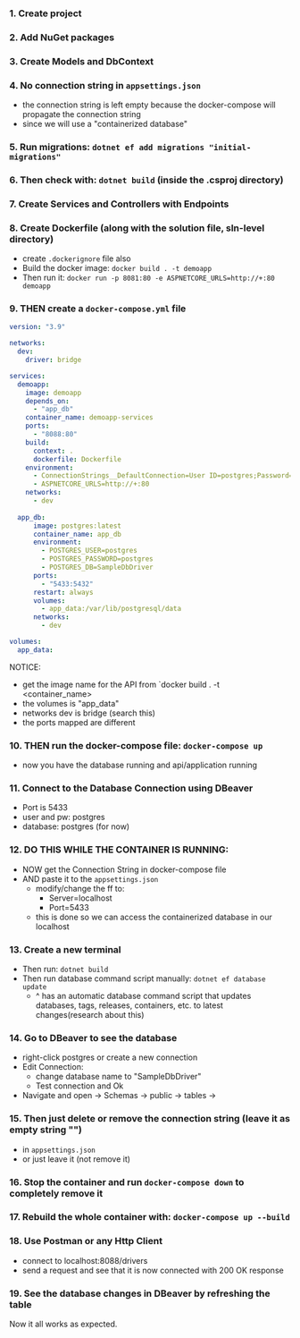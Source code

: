 ### 1. Create project
### 2. Add NuGet packages
### 3. Create Models and DbContext
### 4. No connection string in `appsettings.json`
  - the connection string is left empty because the docker-compose will propagate the connection string
  - since we will use a "containerized database"
### 5. Run migrations: `dotnet ef add migrations "initial-migrations"`
### 6. Then check with: `dotnet build` (inside the .csproj directory)
### 7. Create Services and Controllers with Endpoints

### 8. Create Dockerfile (along with the solution file, sln-level directory)
  - create `.dockerignore` file also
  - Build the docker image: `docker build . -t demoapp`
  - Then run it: `docker run -p 8081:80 -e ASPNETCORE_URLS=http://+:80 demoapp`

### 9. THEN create a `docker-compose.yml` file
```yml
version: "3.9"

networks:
  dev:
    driver: bridge

services:
  demoapp:
    image: demoapp
    depends_on: 
      - "app_db"
    container_name: demoapp-services
    ports:
      - "8088:80"
    build:
      context: .
      dockerfile: Dockerfile
    environment:
      - ConnectionStrings__DefaultConnection=User ID=postgres;Password=postgres;Server=app_db;Port=5432;Database=SampleDbDriver; IntegratedSecurity=true;Pooling=true
      - ASPNETCORE_URLS=http://+:80
    networks: 
      - dev
  
  app_db:
      image: postgres:latest
      container_name: app_db
      environment:
        - POSTGRES_USER=postgres
        - POSTGRES_PASSWORD=postgres
        - POSTGRES_DB=SampleDbDriver
      ports:
        - "5433:5432"
      restart: always
      volumes:
        - app_data:/var/lib/postgresql/data
      networks: 
        - dev

volumes: 
  app_data:
```
NOTICE:
  - get the image name for the API from `docker build . -t <container_name>
  - the volumes is "app_data"
  - networks dev is bridge (search this)
  - the ports mapped are different

### 10. THEN run the docker-compose file: `docker-compose up`
- now you have the database running and api/application running
### 11. Connect to the Database Connection using DBeaver
  - Port is 5433
  - user and pw: postgres
  - database: postgres (for now)

### 12. DO THIS WHILE THE CONTAINER IS RUNNING:
- NOW get the Connection String in docker-compose file
- AND paste it to the `appsettings.json`
  - modify/change the ff to:
    - Server=localhost
    - Port=5433
  - this is done so we can access the containerized database in our localhost
### 13. Create a new terminal
  - Then run: `dotnet build`
  - Then run database command script manually: `dotnet ef database update`
    - ^ has an automatic database command script that updates databases, tags, releases, containers, etc. to latest changes(research about this)

### 14. Go to DBeaver to see the database
  - right-click postgres or create a new connection
  - Edit Connection:
    - change database name to "SampleDbDriver"
    - Test connection and Ok
  - Navigate and open <Db Name> -> Schemas -> public -> tables -> <can see all tables here>

### 15. Then just delete or remove the connection string (leave it as empty string "")
  - in `appsettings.json`
  - or just leave it (not remove it)

### 16. Stop the container and run `docker-compose down` to completely remove it
### 17. Rebuild the whole container with: `docker-compose up --build`

### 18. Use Postman or any Http Client
  - connect to localhost:8088/drivers
  - send a request and see that it is now connected with 200 OK response
### 19. See the database changes in DBeaver by refreshing the table

Now it all works as expected.